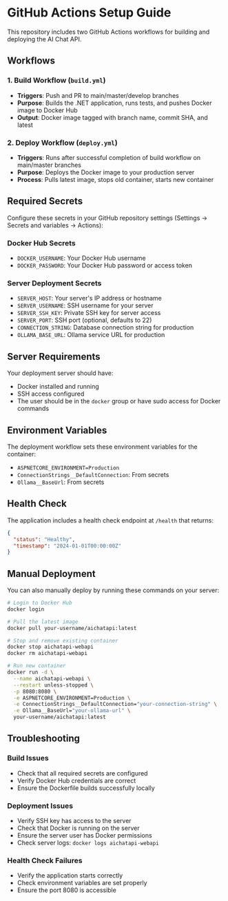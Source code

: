 # GitHub Actions Setup Guide

This repository includes two GitHub Actions workflows for building and deploying the AI Chat API.

## Workflows

### 1. Build Workflow (`build.yml`)
- **Triggers**: Push and PR to main/master/develop branches
- **Purpose**: Builds the .NET application, runs tests, and pushes Docker image to Docker Hub
- **Output**: Docker image tagged with branch name, commit SHA, and latest

### 2. Deploy Workflow (`deploy.yml`)
- **Triggers**: Runs after successful completion of build workflow on main/master branches
- **Purpose**: Deploys the Docker image to your production server
- **Process**: Pulls latest image, stops old container, starts new container

## Required Secrets

Configure these secrets in your GitHub repository settings (Settings → Secrets and variables → Actions):

### Docker Hub Secrets
- `DOCKER_USERNAME`: Your Docker Hub username
- `DOCKER_PASSWORD`: Your Docker Hub password or access token

### Server Deployment Secrets
- `SERVER_HOST`: Your server's IP address or hostname
- `SERVER_USERNAME`: SSH username for your server
- `SERVER_SSH_KEY`: Private SSH key for server access
- `SERVER_PORT`: SSH port (optional, defaults to 22)
- `CONNECTION_STRING`: Database connection string for production
- `OLLAMA_BASE_URL`: Ollama service URL for production

## Server Requirements

Your deployment server should have:
- Docker installed and running
- SSH access configured
- The user should be in the `docker` group or have sudo access for Docker commands

## Environment Variables

The deployment workflow sets these environment variables for the container:
- `ASPNETCORE_ENVIRONMENT=Production`
- `ConnectionStrings__DefaultConnection`: From secrets
- `Ollama__BaseUrl`: From secrets

## Health Check

The application includes a health check endpoint at `/health` that returns:
```json
{
  "status": "Healthy",
  "timestamp": "2024-01-01T00:00:00Z"
}
```

## Manual Deployment

You can also manually deploy by running these commands on your server:

```bash
# Login to Docker Hub
docker login

# Pull the latest image
docker pull your-username/aichatapi:latest

# Stop and remove existing container
docker stop aichatapi-webapi
docker rm aichatapi-webapi

# Run new container
docker run -d \
  --name aichatapi-webapi \
  --restart unless-stopped \
  -p 8080:8080 \
  -e ASPNETCORE_ENVIRONMENT=Production \
  -e ConnectionStrings__DefaultConnection="your-connection-string" \
  -e Ollama__BaseUrl="your-ollama-url" \
  your-username/aichatapi:latest
```

## Troubleshooting

### Build Issues
- Check that all required secrets are configured
- Verify Docker Hub credentials are correct
- Ensure the Dockerfile builds successfully locally

### Deployment Issues
- Verify SSH key has access to the server
- Check that Docker is running on the server
- Ensure the server user has Docker permissions
- Check server logs: `docker logs aichatapi-webapi`

### Health Check Failures
- Verify the application starts correctly
- Check environment variables are set properly
- Ensure the port 8080 is accessible
